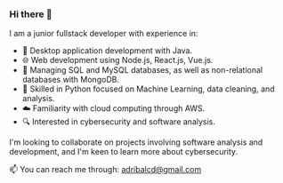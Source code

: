 ### Hi there 👋

I am a junior fullstack developer with experience in:

- 🔭 Desktop application development with Java.
- 🌐 Web development using Node.js, React.js, Vue.js.
- 💾 Managing SQL and MySQL databases, as well as non-relational databases with MongoDB.
- 🐍 Skilled in Python focused on Machine Learning, data cleaning, and analysis.
- ☁️ Familiarity with cloud computing through AWS.
- 🔍 Interested in cybersecurity and software analysis.

I'm looking to collaborate on projects involving software analysis and development, and I'm keen to learn more about cybersecurity.

📫 You can reach me through: adribalcd@gmail.com

